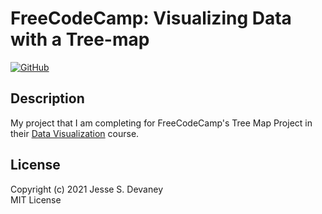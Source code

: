 # FreeCodeCamp: Visualizing Data with a Tree-map

[![GitHub](https://img.shields.io/github/license/jessesdevaney/tree-map?style=flat-square)](https://github.com/jessesdevaney/tree-map/blob/main/LICENSE)

## Description

My project that I am completing for FreeCodeCamp's Tree Map Project in their [Data Visualization](https://www.freecodecamp.org/learn/data-visualization/) course.

## License

Copyright (c) 2021 Jesse S. Devaney  
MIT License
